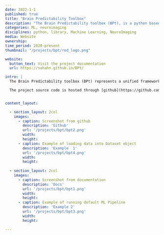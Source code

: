 ```yaml
---
date: 2022-1-1
published: true
title: "Brain Predictability Toolbox"
description: "The Brain Predictability toolbox (BPt), is a python based Machine Learning library designed for neuroimaging."
categories: ML, neuroimaging
disciplines: python, library, Machine Learning, NeuroImaging
media: Website
ownership:
time_period: 2020-present
thumbnail: "/projects/bpt/red_logo.png"

website:
  button_text: Visit the project documentation
  url: https://sahahn.github.io/BPt/

intro: |
  The Brain Predictability toolbox (BPt) represents a unified framework of machine learning (ML) tools designed to work with both tabulated data (e.g. brain derived, psychiatric, behavioral and physiological variables) and neuroimaging specific data (e.g. brain volumes and surfaces). This package is suitable for investigating a wide range of different neuroimaging-based ML questions, in particular, those queried from large human datasets.

  The project source code is hosted through [github](https://github.com/sahahn/BPt),  as well as the project [documentation](https://sahahn.github.io/BPt/). A paper describing this work  was published in [Bioinformatics](https://academic.oup.com/bioinformatics/article-abstract/37/11/1637/5995310?login=false) in 2021, and is also avaliable on [arvix](https://arxiv.org/abs/2011.01715).


content_layout:

  - section_layout: 2col
    images:
      - caption: Screenshot from github
        description: 'Github'
        url: '/projects/bpt/bpt2.png'
        width:
        height:
      - caption: Example of loading data into Dataset object
        description: 'Example  1'
        url: '/projects/bpt/bpt4.png'
        width:
        height:
  
  - section_layout: 2col
    images:
      - caption: Screenshot from documentation
        description: 'Docs'
        url: '/projects/bpt/bpt1.png'
        width:
        height:
      - caption: Example of running default ML Pipeline
        description: 'Example 2'
        url: '/projects/bpt/bpt3.png'
        width:
        height:

---
```

